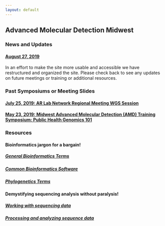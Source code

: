 ```yaml
---
layout: default
---
```


## Advanced Molecular Detection Midwest


### News and Updates
#### [August 27, 2019](#news-and-updates)
In an effort to make the site more usable and accessible we have restructured and organized the site. Please check back to see any updates on future meetings or training or additional resources.

### Past Symposiums or Meeting Slides
#### [July 25, 2019: AR Lab Network Regional Meeting WGS Session](https://staph-b.github.io/midwest-region/190725_arln_meeting.html)
#### [May 23, 2019: Midwest Advanced Molecular Detection (AMD) Training Symposium: Public Health Genomics 101](https://staph-b.github.io/midwest-region/190523_AMD_symposium.html)

### Resources

#### Bioinformatics jargon for a bargain!
##### [General Bioinformatics Terms](https://staph-b.github.io/midwest-region/bioinformatics_terms.html)
##### [Common Bioinformatics Software](https://staph-b.github.io/midwest-region/common_progs.html)
##### [Phylogenetics Terms](https://staph-b.github.io/midwest-region/phylo.html)

#### Demystifying sequencing analysis without paralysis!
##### [Working with sequencing data](https://staph-b.github.io/midwest-region/data.html)
##### [Processing and analyzing sequence data](https://staph-b.github.io/midwest-region/analysis.html)
